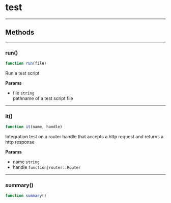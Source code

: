 <!-- @rev 2b65d32a21d99abe95e169c61e1fb32c 215fda -->
# test

----




## Methods

------------------------------------------------------------------------
### run()

```js
function run(file) 
```


 Run a test script

**Params**

  - file `string`
    <br>pathname of a test script file
 


------------------------------------------------------------------------
### it()

```js
function it(name, handle) 
```


 Integration test on a router handle that accepts a http request and returns a http response


**Params**

  - name `string`
  - handle `function|router::Router`


------------------------------------------------------------------------
### summary()

```js
function summary() 
```



